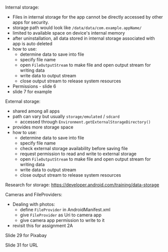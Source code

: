 Internal storage:
- Files in internal storage for the app cannot be directly accessed by other apps for security.
- storage path would look like `/data/data/com.example.appName/`
- limited to available space on device's internal memory
- after uninstallation, all data stored in internal storage associated with app is auto deleted
- how to use:
	- determine data to save into file
	- specify file name
	- open `FileOutputStream` to make file and open output stream for writing data
	- write data to output stream
	- close output stream to release system resources
- Permissions - slide 6
- slide 7 for example

External storage:
- shared among all apps
- path can vary but usually `storage/emulated` /  `sdcard`
	- accessed through `Environment.getExternalStorageDirectory()`
- provides more storage space
- how to use:
	- determine data to save into file
	- specify file name
	- check external storage availability before saving file
	- request permission to read and write to external storage
	- open `FileOutputStream` to make file and open output stream for writing data
	- write data to output stream
	- close output stream to release system resources

Research for storage:
https://developer.android.com/training/data-storage

Cameras and FileProviders:
- Dealing with photos:
	- define `FileProvider` in AndroidManifest.xml
	- give `FileProvider` as Uri to camera app
	- give camera app permission to write to it
- revisit this for assignment 2A

Slide 29 for Pixabay

Slide 31 for URL